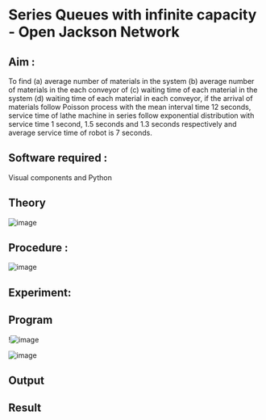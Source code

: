 # Series Queues with infinite capacity - Open Jackson Network

## Aim :
To find (a) average number of materials in the system (b) average number of materials in the each conveyor of (c) waiting time of each material in the system (d) waiting time of each material in each conveyor, if the arrival  of materials follow Poisson process with the mean interval time 12 seconds, service time of  lathe machine in series follow exponential distribution  with service time  1 second, 1.5 seconds and 1.3 seconds respectively and average service time of robot is 7 seconds.

## Software required :
Visual components and Python

## Theory

![image](https://user-images.githubusercontent.com/103921593/203239736-7b81f599-71a8-4ae7-b63e-5d98acd9ea54.png)


## Procedure :

![image](https://user-images.githubusercontent.com/103921593/203239789-bc870dce-6727-487b-a0e2-4fc3f5114889.png)


## Experiment:


## Program
!![image](https://github.com/Oviya49/Open-Jacson-Networks/assets/153576803/654bbc80-479e-48c6-9ca7-2d3031ae5e92)


![image](https://github.com/Oviya49/Open-Jacson-Networks/assets/153576803/b48f95ad-7aa9-4166-b5aa-7ee388cedf1f)

## Output

## Result
